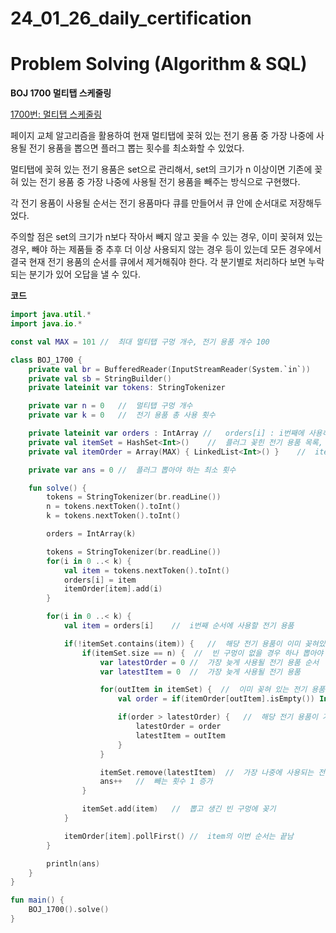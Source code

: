 # 24_01_26_daily_certification

# Problem Solving (Algorithm & SQL)

**BOJ 1700 멀티탭 스케줄링**

[1700번: 멀티탭 스케줄링](https://www.acmicpc.net/problem/1700)

페이지 교체 알고리즘을 활용하여 현재 멀티탭에 꽂혀 있는 전기 용품 중 가장 나중에 사용될 전기 용품을 뽑으면 플러그 뽑는 횟수를 최소화할 수 있었다.

멀티탭에 꽂혀 있는 전기 용품은 set으로 관리해서, set의 크기가 n 이상이면 기존에 꽂혀 있는 전기 용품 중 가장 나중에 사용될 전기 용품을 빼주는 방식으로 구현했다.

각 전기 용품이 사용될 순서는 전기 용품마다 큐를 만들어서 큐 안에 순서대로 저장해두었다.

주의할 점은 set의 크기가 n보다 작아서 빼지 않고 꽂을 수 있는 경우, 이미 꽂혀져 있는 경우, 빼야 하는 제품들 중 추후 더 이상 사용되지 않는 경우 등이 있는데 모든 경우에서 결국 현재 전기 용품의 순서를 큐에서 제거해줘야 한다. 각 분기별로 처리하다 보면 누락되는 분기가 있어 오답을 낼 수 있다.

**코드**

```kotlin
import java.util.*
import java.io.*

const val MAX = 101 //  최대 멀티탭 구멍 개수, 전기 용품 개수 100

class BOJ_1700 {
    private val br = BufferedReader(InputStreamReader(System.`in`))
    private val sb = StringBuilder()
    private lateinit var tokens: StringTokenizer

    private var n = 0   //  멀티탭 구멍 개수
    private var k = 0   //  전기 용품 총 사용 횟수

    private lateinit var orders : IntArray //   orders[i] : i번째에 사용하는 전기 용품
    private val itemSet = HashSet<Int>()    //  플러그 꽂힌 전기 용품 목록, 최대 n개 꽂혀있을 수 있음
    private val itemOrder = Array(MAX) { LinkedList<Int>() }    //  itemOrder[i] : 전기 용품 i의 사용 순서

    private var ans = 0 //  플러그 뽑아야 하는 최소 횟수

    fun solve() {
        tokens = StringTokenizer(br.readLine())
        n = tokens.nextToken().toInt()
        k = tokens.nextToken().toInt()

        orders = IntArray(k)

        tokens = StringTokenizer(br.readLine())
        for(i in 0 ..< k) {
            val item = tokens.nextToken().toInt()
            orders[i] = item
            itemOrder[item].add(i)
        }

        for(i in 0 ..< k) {
            val item = orders[i]    //  i번째 순서에 사용할 전기 용품

            if(!itemSet.contains(item)) {   //  해당 전기 용품이 이미 꽂혀있지 않을 경우
                if(itemSet.size == n) {  //  빈 구멍이 없을 경우 하나 뽑아야 함
                    var latestOrder = 0 //  가장 늦게 사용될 전기 용품 순서
                    var latestItem = 0  //  가장 늦게 사용될 전기 용품

                    for(outItem in itemSet) {  //  이미 꽂혀 있는 전기 용품 중 대신 뽑을 전기용품 찾기
                        val order = if(itemOrder[outItem].isEmpty()) Int.MAX_VALUE else itemOrder[outItem].peek()

                        if(order > latestOrder) {   //  해당 전기 용품이 가장 늦게 사용될 경우
                            latestOrder = order
                            latestItem = outItem
                        }
                    }

                    itemSet.remove(latestItem)  //  가장 나중에 사용되는 전기 용품 제거
                    ans++   //  빼는 횟수 1 증가
                }

                itemSet.add(item)   //  뽑고 생긴 빈 구멍에 꽂기
            }

            itemOrder[item].pollFirst() //  item의 이번 순서는 끝남
        }

        println(ans)
    }
}

fun main() {
    BOJ_1700().solve()
}
```
